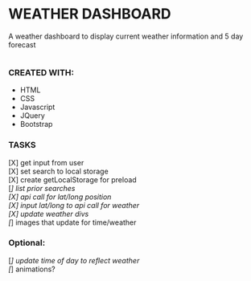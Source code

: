 # WEATHER DASHBOARD
A weather dashboard to display current weather information and 5 day forecast

<img src="" alt="">

### CREATED WITH:
* HTML
* CSS
* Javascript
* JQuery
* Bootstrap

### TASKS

[X] get input from user </br>
[X] set search to local storage </br>
[X] create getLocalStorage for preload </br>
[_] list prior searches </br>
[X] api call for lat/long position </br>
[X] input lat/long to api call for weather </br>
[X] update weather divs</br>
[_] images that update for time/weather</br>

### Optional:
[_] update time of day to reflect weather</br>
[_] animations?</br>